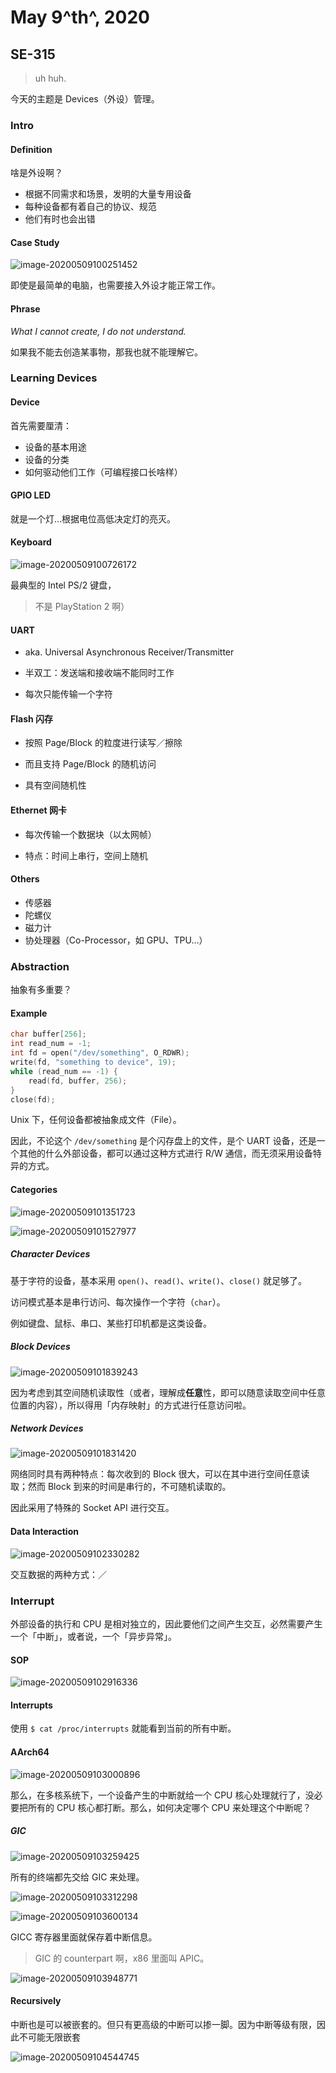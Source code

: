 # May 9^th^, 2020

## SE-315

> uh huh.

今天的主题是 Devices（外设）管理。

### Intro

#### Definition

啥是外设啊？

* 根据不同需求和场景，发明的大量专用设备
* 每种设备都有着自己的协议、规范
* 他们有时也会出错

#### Case Study

 ![image-20200509100251452](09.assets/image-20200509100251452.png)

即使是最简单的电脑，也需要接入外设才能正常工作。

#### Phrase

*What I cannot create, I do not understand.*

如果我不能去创造某事物，那我也就不能理解它。

### Learning Devices

#### Device

首先需要厘清：

* 设备的基本用途
* 设备的分类
* 如何驱动他们工作（可编程接口长啥样）

#### GPIO LED

就是一个灯…根据电位高低决定灯的亮灭。

#### Keyboard

![image-20200509100726172](09.assets/image-20200509100726172.png)

最典型的 Intel PS/2 键盘，

> 不是 PlayStation 2 啊）

#### UART

* aka. Universal Asynchronous Receiver/Transmitter

* 半双工：发送端和接收端不能同时工作

* 每次只能传输一个字符

#### Flash 闪存

* 按照 Page/Block 的粒度进行读写／擦除

* 而且支持 Page/Block 的随机访问

* 具有空间随机性

#### Ethernet 网卡

* 每次传输一个数据块（以太网帧）

* 特点：时间上串行，空间上随机

#### Others

* 传感器
* 陀螺仪
* 磁力计
* 协处理器（Co-Processor，如 GPU、TPU…）

### Abstraction

抽象有多重要？

#### Example

```c
char buffer[256];
int read_num = -1;
int fd = open("/dev/something", O_RDWR);
write(fd, "something to device", 19);
while (read_num == -1) {
    read(fd, buffer, 256);
}
close(fd);
```

Unix 下，任何设备都被抽象成文件（File）。

因此，不论这个 `/dev/something` 是个闪存盘上的文件，是个 UART 设备，还是一个其他的什么外部设备，都可以通过这种方式进行 R/W 通信，而无须采用设备特异的方式。

#### Categories

![image-20200509101351723](09.assets/image-20200509101351723.png)

![image-20200509101527977](09.assets/image-20200509101527977.png)

##### Character Devices

基于字符的设备，基本采用 `open()`、`read()`、`write()`、`close()` 就足够了。

访问模式基本是串行访问、每次操作一个字符（`char`）。

例如键盘、鼠标、串口、某些打印机都是这类设备。

##### Block Devices

![image-20200509101839243](09.assets/image-20200509101839243.png)

因为考虑到其空间随机读取性（或者，理解成**任意**性，即可以随意读取空间中任意位置的内容），所以得用「内存映射」的方式进行任意访问啦。

##### Network Devices

![image-20200509101831420](09.assets/image-20200509101831420.png)

网络同时具有两种特点：每次收到的 Block 很大，可以在其中进行空间任意读取；然而 Block 到来的时间是串行的，不可随机读取的。

因此采用了特殊的 Socket API 进行交互。

#### Data Interaction

![image-20200509102330282](09.assets/image-20200509102330282.png)

交互数据的两种方式：／

### Interrupt

外部设备的执行和 CPU 是相对独立的，因此要他们之间产生交互，必然需要产生一个「中断」，或者说，一个「异步异常」。

#### SOP

![image-20200509102916336](09.assets/image-20200509102916336.png)

#### Interrupts

使用 `$ cat /proc/interrupts` 就能看到当前的所有中断。

#### AArch64

![image-20200509103000896](09.assets/image-20200509103000896.png)

那么，在多核系统下，一个设备产生的中断就给一个 CPU 核心处理就行了，没必要把所有的 CPU 核心都打断。那么，如何决定哪个 CPU 来处理这个中断呢？

##### GIC

![image-20200509103259425](09.assets/image-20200509103259425.png)

所有的终端都先交给 GIC 来处理。

![image-20200509103312298](09.assets/image-20200509103312298.png)

![image-20200509103600134](09.assets/image-20200509103600134.png)

GICC 寄存器里面就保存着中断信息。

> GIC 的 counterpart 啊，x86 里面叫 APIC。

![image-20200509103948771](09.assets/image-20200509103948771.png)

#### Recursively

中断也是可以被嵌套的。但只有更高级的中断可以掺一脚。因为中断等级有限，因此不可能无限嵌套

![image-20200509104544745](09.assets/image-20200509104544745.png)

